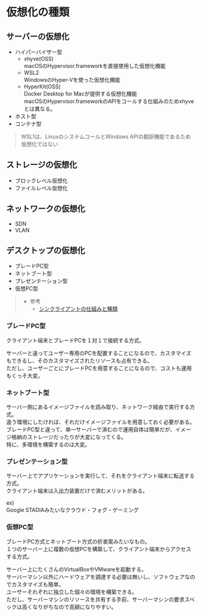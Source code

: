 # 仮想化の種類

## サーバーの仮想化

- ハイパーバイザー型
  - xhyve(OSS)  
    macOSのHypervisor.frameworkを直接使用した仮想化機能
  - WSL2  
    WindowsのHyper-Vを使った仮想化機能
  - HyperKit(OSS)  
    Docker Desktop for Macが提供する仮想化機能  
    macOSのHypervisor.frameworkのAPIをコールする仕組みのためxhyveとは異なる。
- ホスト型
- コンテナ型

> WSL1は、LinuxのシステムコールとWindows APIの翻訳機能であるため仮想化ではない

## ストレージの仮想化

- ブロックレべル仮想化
- ファイルレベル仮想化

## ネットワークの仮想化

- SDN
- VLAN

## デスクトップの仮想化

- ブレードPC型
- ネットブート型
- プレゼンテーション型
- 仮想PC型

> - 参考
>   - [シンクライアントの仕組みと種類](https://www.azm.co.jp/business/thinclient/thinclient-method/)

### ブレードPC型

クライアント端末とブレードPCを１対１で接続する方式。  

サーバーと違ってユーザー専用のPCを配置することになるので、カスタマイズもできるし、そのカスタマイズされたリソースも占有できる。  
ただし、ユーザーごとにブレードPCを用意することになるので、コストも運用もくっそ大変。

### ネットブート型

サーバー側にあるイメージファイルを読み取り、ネットワーク経由で実行する方式。  
違う環境にしたければ、それだけイメージファイルを用意しておく必要がある。  
ブレードPC型と違って、単一サーバーで済むので運用自体は簡単だが、イメージ格納のストレージだったりが大変になってくる。  
特に、多環境を構築するのは大変。

### プレゼンテーション型

サーバー上でアプリケーションを実行して、それをクライアント端末に転送する方式。  
クライアント端末は入出力装置だけで済むメリットがある。

ex)  
Google STADIAみたいなクラウド・フォグ・ゲーミング

### 仮想PC型

ブレードPC方式とネットブート方式の折衷案みたいなもの。  
１つのサーバー上に複数の仮想PCを構築して、クライアント端末からアクセスする方式。  

サーバー上にたくさんのVirtualBoxやVMwareを起動する。  
サーバーマシン以外にハードウェアを調達する必要は無いし、ソフトウェアなのでカスタマイズも簡単。  
ユーザーそれぞれに独立した個々の環境を構築できる。  
ただし、サーバーマシンのリソースを共有する手前、サーバーマシンの要求スペックは高くなりがちなので高額になりやすい。
